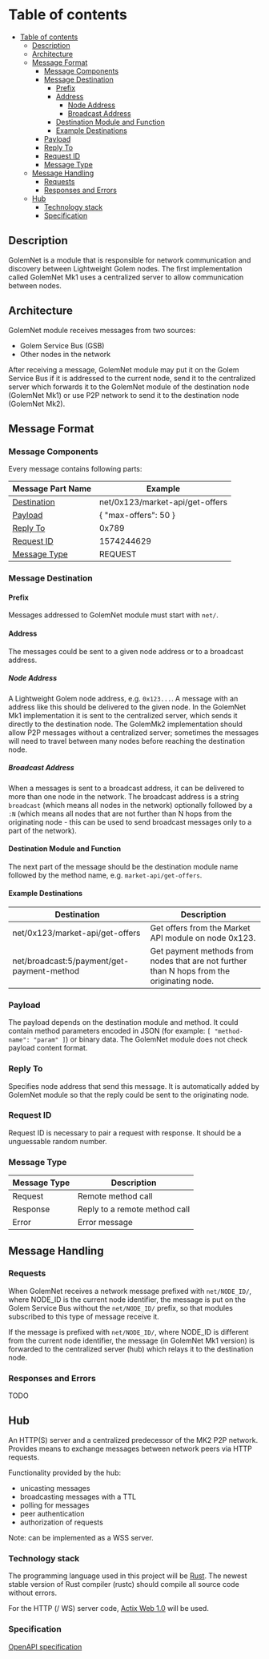 # Table of contents

- [Table of contents](#table-of-contents)
  - [Description](#description)
  - [Architecture](#architecture)
  - [Message Format](#message-format)
    - [Message Components](#message-components)
    - [Message Destination](#message-destination)
      - [Prefix](#prefix)
      - [Address](#address)
        - [Node Address](#node-address)
        - [Broadcast Address](#broadcast-address)
      - [Destination Module and Function](#destination-module-and-function)
      - [Example Destinations](#example-destinations)
    - [Payload](#payload)
    - [Reply To](#reply-to)
    - [Request ID](#request-id)
    - [Message Type](#message-type)
  - [Message Handling](#message-handling)
    - [Requests](#requests)
    - [Responses and Errors](#responses-and-errors)
  - [Hub](#hub)
    - [Technology stack](#technology-stack)
    - [Specification](#specification)

## Description

GolemNet is a module that is responsible for network communication and discovery between Lightweight Golem nodes.
The first implementation called GolemNet Mk1 uses a centralized server to allow communication between nodes.

## Architecture

GolemNet module receives messages from two sources:

- Golem Service Bus (GSB)
- Other nodes in the network

After receiving a message, GolemNet module may put it on the Golem Service Bus if it is addressed to the current node, send it to the centralized server which forwards it to the GolemNet module of the destination node (GolemNet Mk1) or use P2P network to send it to the destination node (GolemNet Mk2).

## Message Format

### Message Components

Every message contains following parts:

| Message Part Name | Example |
|--|--|
| [Destination](#message-destination) | net/0x123/market-api/get-offers |
| [Payload](#payload) | { "max-offers": 50 } |
| [Reply To](#reply-to) | 0x789 |
| [Request ID](#request-id) | 1574244629 |
| [Message Type](#message-type) | REQUEST |

### Message Destination

#### Prefix

Messages addressed to GolemNet module must start with `net/`.

#### Address

The messages could be sent to a given node address or to a broadcast address.

##### Node Address

A Lightweight Golem node address, e.g. `0x123...`.
A message with an address like this should be delivered to the given node.
In the GolemNet Mk1 implementation it is sent to the centralized server, which sends it directly to the destination node.
The GolemMk2 implementation should allow P2P messages without a centralized server; sometimes the messages will need to
travel between many nodes before reaching the destination node.

##### Broadcast Address

When a messages is sent to a broadcast address, it can be delivered to more than one node in the network.
The broadcast address is a string `broadcast` (which means all nodes in the network)
optionally followed by a `:N` (which means all nodes that are not further than N hops
from the originating node - this can be used to send broadcast messages only to a part of the network).

#### Destination Module and Function

The next part of the message should be the destination module name followed by the method name, e.g. `market-api/get-offers`.

#### Example Destinations

| Destination | Description |
|--|--|
| net/0x123/market-api/get-offers | Get offers from the Market API module on node 0x123. |
| net/broadcast:5/payment/get-payment-method | Get payment methods from nodes that are not further than N hops from the originating node. |

### Payload

The payload depends on the destination module and method. It could contain method parameters encoded in JSON
(for example: `[ "method-name": "param" ]`) or binary data. The GolemNet module does not check payload content format.

### Reply To

Specifies node address that send this message. It is automatically added by GolemNet module so that the reply could be sent to the originating node.

### Request ID

Request ID is necessary to pair a request with response. It should be a unguessable random number.

### Message Type

| Message Type | Description |
|--|--|
| Request | Remote method call |
| Response | Reply to a remote method call |
| Error | Error message |

## Message Handling

### Requests

When GolemNet receives a network message prefixed with `net/NODE_ID/`, where NODE_ID is the current node identifier, the message is put on the Golem Service Bus without the `net/NODE_ID/` prefix, so that modules subscribed to this type
of message receive it.

If the message is prefixed with `net/NODE_ID/`, where NODE_ID is different from the current node identifier,
the message (in GolemNet Mk1 version) is forwarded to the centralized server (hub) which relays it to the destination node.

### Responses and Errors

TODO

## Hub

An HTTP(S) server and a centralized predecessor of the MK2 P2P network. Provides means to exchange messages between network peers via HTTP requests.

Functionality provided by the hub:

- unicasting messages
- broadcasting messages with a TTL
- polling for messages
- peer authentication
- authorization of requests

Note: can be implemented as a WSS server.

### Technology stack

The programming language used in this project will be [Rust](https://www.rust-lang.org/). The newest stable version of Rust compiler (rustc) should compile all source code without errors.

For the HTTP (/ WS) server code, [Actix Web 1.0](https://actix.rs) will be used.

### Specification

[OpenAPI specification](golem-net-mk1-hub-openapi.yaml)
